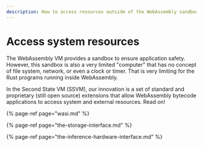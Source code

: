 ```yaml
---
description: How to access resources outside of the WebAssembly sandbox
---
```


# Access system resources

The WebAssembly VM provides a sandbox to ensure application safety. However, this sandbox is also a very limited "computer" that has no concept of file system, network, or even a clock or timer. That is very limiting for the Rust programs running inside WebAssembly.

In the Second State VM \(SSVM\), our innovation is a set of standard and proprietary \(still open source\) extensions that allow WebAssembly bytecode applications to access system and external resources. Read on!

{% page-ref page="wasi.md" %}

{% page-ref page="the-storage-interface.md" %}

{% page-ref page="the-inference-hardware-interface.md" %}



